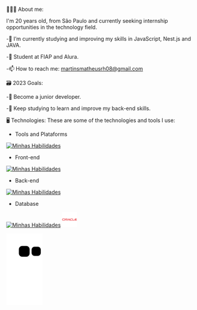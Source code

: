 👨🏻‍💻 About me:

I'm 20 years old, from São Paulo and currently seeking internship opportunities in the technology field. 

-🌱 I’m currently studying and improving my skills in JavaScript, Nest.js and JAVA.

-👯 Student at FIAP and Alura.

-📫 How to reach me: martinsmatheusrh08@gmail.com

🗃️ 2023 Goals:

-👔 Become a junior developer.

-🎒 Keep studying to learn and improve my back-end skills.

🖥️ Technologies:
These are some of the technologies and tools I use:

- Tools and Plataforms

[![Minhas Habilidades](https://skillicons.dev/icons?i=git,androidstudio,azure,idea,eclipse,figma,vscode,postman)](https://skillicons.dev)


- Front-end

[![Minhas Habilidades](https://skillicons.dev/icons?i=html,css,js,react)](https://skillicons.dev)

- Back-end

[![Minhas Habilidades](https://skillicons.dev/icons?i=java,js,ts,py,nodejs)](https://skillicons.dev)

- Database

[![Minhas Habilidades](https://skillicons.dev/icons?i=mongodb,mysql,postgres)](https://skillicons.dev)
<a href="https://www.oracle.com/" target="_blank" rel="noreferrer"> <img src="https://raw.githubusercontent.com/devicons/devicon/master/icons/oracle/oracle-original.svg" alt="oracle" width="40" height="40"/></a>


 






![Snake animation](https://github.com/MatheusMartinsR/MatheusMartinsR/blob/output/github-contribution-grid-snake.svg)


